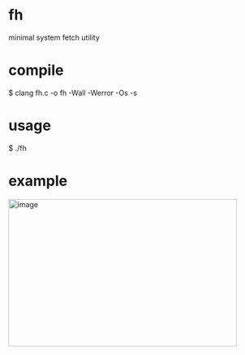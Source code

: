 # fh
minimal system fetch utility

# compile
$ clang fh.c -o fh -Wall -Werror -Os -s

# usage
$ ./fh

# example
<img width="450" height="290" alt="image" src="https://github.com/user-attachments/assets/f2cee847-898c-456e-985d-9e707aad980c" />
